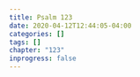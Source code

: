 ```yaml
---
title: Psalm 123
date: 2020-04-12T12:44:05-04:00
categories: []
tags: []
chapter: "123"
inprogress: false
---
```


